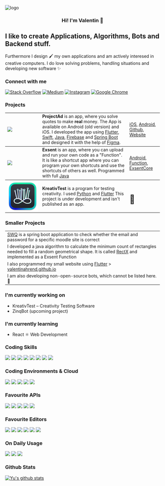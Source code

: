 <img src="https://user-images.githubusercontent.com/61470618/152646503-696b6021-1c91-41ce-aacf-07089dcfe328.png" alt="logo">

<h3 align="center">Hi! I'm Valentin 👋</h3>

<h2>I like to create Applications, Algorithms, Bots and Backend stuff.</h2>


Furthermore I design 🖌 my own applications and am actively interesed in creative computers.
I do love solving problems, handling situations and developing new software ✨



### Connect with me

<a href="https://stackoverflow.com/users/12961658/valispaceprogramming">![Stack Overflow](https://img.shields.io/badge/-Stackoverflow-003311?style=for-the-badge&logo=stack-overflow&logoColor=white)</a>
<a href="https://valentinahrend123.medium.com/">![Medium](https://img.shields.io/badge/Medium-227722?style=for-the-badge&logo=medium&logoColor=white)</a>
<a href="https://instagram.com/vali.b05">![Instagram](https://img.shields.io/badge/vali.b05-115511.svg?style=for-the-badge&logo=Instagram&logoColor=white)</a>
<a href="https://valentinahrend.github.io">![Google Chrome](https://img.shields.io/badge/Google%20Chrome-00AB00?style=for-the-badge&logo=GoogleChrome&logoColor=white)</a>
<br>



### Projects 

<table>
<thead>
</thead>
<tbody>
<tr style=" border-bottom: 2px solid grey;">
<td style="border:1px; width: 100px"><a href="https://projectad.de"><img src="https://is1-ssl.mzstatic.com/image/thumb/Purple115/v4/77/f9/33/77f93352-203a-f667-4bb6-62f831c3f5a2/AppIcon-0-0-1x_U007emarketing-0-0-0-7-0-0-sRGB-0-0-0-GLES2_U002c0-512MB-85-220-0-0.png/434x0w.webp" width="100px" align="top"></img></a></td>
<td style="border:1px height: 7em;"><b>ProjectAd</b> is an app, where you solve quotes to make <b>real</b> money. The App is available on Android (old version) and iOS. I developed the app using <a href="https://flutter.dev/">Flutter</a>, <a href="https://developer.apple.com/swift/">Swift</a>, <a href="https://www.java.com/en/">Java</a>, <a href="https://firebase.google.com/">Firebase</a> and <a href="https://spring.io/projects/spring-boot">Spring Boot</a> and designed it with the help of <a href="https://www.figma.com/">Figma</a>. </td>
<td style="border:1px; height: 6em;"><a href="https://apps.apple.com/de/app/projectad/id1539175175">iOS</a>, <a href="https://play.google.com/store/apps/details?id=com.app.projectad&hl=de&gl=US">Android</a>, <a href="https://github.com/ProjectAdApp">Github</a>, <a href="https://projectad.de">Website</a></td>
</tr>
<tr style="border-bottom: 2px solid grey">
<td style="border:1px; width: 100px"><a href="https://play.google.com/store/apps/details?id=com.exsent.app&hl=de_CH&gl=US"><img src="https://play-lh.googleusercontent.com/wH4cmgfwErLdW79r_wmT1xueF7h8dImLuXeQ-snqomNTXQE-O5veYdFKvlBMgahSfo_a=s360-rw" width="100px" align="top"></img></a></td>
<td style="border:1px height: 7em;"><b>Exsent</b> is an app, where you can upload and run your own code as a "Function". It is like a shortcut app where you can program your own shortcuts and use the shortcuts of others as well. Programmed with full <a href="https://java.com">Java</a></td>
<td style="border:1px; height: 6em;"><a href="https://play.google.com/store/apps/details?id=com.exsent.app&hl=de_CH&gl=US">Android</a>, <a href="https://github.com/ValentinAhrend/minimal-rectangle-algo-rectx">Function</a>, <a href="https://github.com/ValentinAhrend/ExsentCore">ExsentCore</a></td>
</tr>
<tr style="">
<td style="border:1px; width: 100px"><a href="https://play.google.com/store/apps/details?id=com.exsent.app&hl=de_CH&gl=US"><img src="https://raw.githubusercontent.com/ValentinAhrend/ValentinAhrend/main/creative_test.png" width="100px" align="top"></img></a></td>
<td style="border:1px height: 7em;"><b>KreativTest</b> is a program for testing creativity. I used <a href="https://python.org">Python</a> and <a href="https://flutter.dev">Flutter</a> This project is under development and isn't published as an app.</td>
<td style="border:1px; height: 6em;"><p align="center"><h1>📌</h1></p></td>
</tr>
</tbody>
</table>

### Smaller Projects

<table>
<thead>
</thead>
<tbody>
<tr><td>
<a href="https://github.com/ValentinAhrend/swq">SWQ</a> is a spring boot application to check whether the email and password for a specific moodle site is correct
</td></tr>
<tr><td>
I developed a java algorithm to calculate the minimum count of rectangles needed to fill a random geometrical shape. It is called <a href="https://github.com/ValentinAhrend/minimal-rectangle-algo-rectx">RectX</a> and implemented as a Exsent Function</td></tr>
<tr><td>
I also programmed my small website using <a href="https://flutter.dev">Flutter</a> > <a href="https://valentinahrend.github.io">valentinahrend.github.io</a>
</td></tr>
<tr><td>
I am also developing non-open-source bots, which cannot be listed here. 🤫
</td></tr>
</tbody>
</table>

### I'm currently working on
- KreativTest – Creativity Testing Software
- ZinqBot (upcoming project)

### I'm currently learning
- React ⚛️ Web Development

### Coding Skills
![](https://img.shields.io/badge/Code-React-informational?style=flat&logo=react&color=61DAFB)
![](https://img.shields.io/badge/Code-Java-informational?style=flat&logo=Java&color=764ABC)
![](https://img.shields.io/badge/Code-JavaScript-informational?style=flat&logo=JavaScript&color=F7DF1E)
![](https://img.shields.io/badge/Code-Swift-informational?style=flat&logo=Swift&color=CC342D)
![](https://img.shields.io/badge/Code-HTML5-informational?style=flat&logo=HTML5&color=E34F26)
![](https://img.shields.io/badge/Code-Dart-informational?style=flat&logo=Dart&color=003B57)
![](https://img.shields.io/badge/Code-Flutter-informational?style=flat&logo=Flutter&color=003B57)
![](https://img.shields.io/badge/Code-SpringBoot-informational?style=flat&logo=SpringBoot&color=61DAFB)

### Coding Environments & Cloud
![](https://img.shields.io/badge/Cloud-Heroku-informational?style=flat&logo=Heroku&color=61DAFB)
![](https://img.shields.io/badge/Environment-Android-informational?style=flat&logo=Android&color=61DAFB)
![](https://img.shields.io/badge/Environment-IOS-informational?style=flat&logo=IOS&color=FFFFFF)
![](https://img.shields.io/badge/Cloud-Firebase-informational?style=flat&logo=Firebase&color=61DAFB)
![](https://img.shields.io/badge/Cloud-Google-informational?style=flat&logo=Google&color=61DAFB)

### Favourite APIs
![](https://img.shields.io/badge/API-Selenium-informational?style=flat&logo=Selenium&color=61DAFB)
![](https://img.shields.io/badge/API-Puppeteer-informational?style=flat&logo=Puppeteer&color=61DAFB)
![](https://img.shields.io/badge/API-SwiftyInsta-informational?style=flat&logo=Swift&color=61DAFB)
![](https://img.shields.io/badge/API-Spacy-informational?style=flat&color=61DAFB)
![](https://img.shields.io/badge/API-Numpy-informational?style=flat&logo=Numpy&color=61DAFB)

### Favourite Editors
![](https://img.shields.io/badge/Cloud-Github-informational?style=flat&logo=Github&color=61DAFB)
![](https://img.shields.io/badge/Editor-VSCode-informational?style=flat&logo=VSCode&color=61DAFB)
![](https://img.shields.io/badge/Editor-PyCharm-informational?style=flat&logo=PyCharm&color=61DAFB)
![](https://img.shields.io/badge/Editor-AndroidStudio-informational?style=flat&logo=AndroidStudio&color=61DAFB)
![](https://img.shields.io/badge/Editor-IntelliJIDEA-informational?style=flat&logo=IntelliJIDEA&color=61DAFB)
![](https://img.shields.io/badge/Editor-Atom-informational?style=flat&logo=Atom&color=61DAFB)

### On Daily Usage
![](https://img.shields.io/badge/Search-Stackoverflow-informational?style=flat&logo=Stackoverflow&color=61DAFB)
![](https://img.shields.io/badge/Design-Figma-informational?style=flat&logo=Figma&color=61DAFB)
![](https://img.shields.io/badge/Music-Spotify-informational?style=flat&logo=Spotify&color=61DAFB)

### Github Stats
[![Yu's github stats](https://github-readme-stats.vercel.app/api?username=ValentinAhrend&show_icons=true&theme=vue-dark)](https://github.com/ValentinAhrend)
